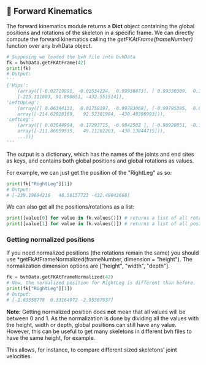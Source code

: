 ## 🏃 Forward Kinematics <!-- {docsify-ignore} -->
The forward kinematics module returns a **Dict** object containing the global positions and rotations of the skeleton in a specific frame. We can directly compute the forward kinematics calling the *getFKAtFrame(frameNumber)* function over any bvhData object.

```python
# Supposing we loaded the bvh file into bvhData
fk = bvhData.getFKAtFrame(42)
print(fk)
# Output:
'''
{'Hips':
    (array([[-0.02719991, -0.02534224,  0.99930873], [ 0.99330309,  0.11161069,  0.02986686], [-0.11229043,  0.99342882,  0.02213672]]), 
    [-225.111603, 91.898651, -432.551514]), 
'LeftUpLeg':
    (array([[ 0.06344131,  0.01758197, -0.99783068], [-0.99795395,  0.00907691, -0.06328921], [ 0.00794447,  0.99980422,  0.01812185]]), 
    array([-214.62028169,   92.52381984, -430.48398993])),
'LeftLeg':
    (array([[ 0.03644904,  0.17293715, -0.9842582 ], [-0.98920051, -0.13367165, -0.06011858], [-0.14196415,  0.97581998,  0.16619731]]), 
    array([-211.86059535,   49.11282203, -430.13844715])),
    ...))}
'''
```
The output is a dictionary, which has the names of the joints and end sites as keys, and contains both global positions and global rotations as values.

For example, we can just get the position of the "RightLeg" as so:
```python 
print(fk["RightLeg"][1])
# Output:
# [-239.19694216   48.56157723 -432.49042668]
```

We can also get all the positions/rotations as a list:
```python
print([value[0] for value in fk.values()]) # returns a list of all rotations
print([value[1] for value in fk.values()]) # returns a list of all positions
```
### Getting normalized positions

If you need normalized positions (the rotations remain the same) you should use *getFkAtFrameNormalized(frameNumber, dimension = "height"). The normalization dimension options are ["height", "width", "depth"].

```python
fk = bvhData.getFKAtFrameNormalized(42)
# Now, the normalized position for RightLeg is different than before.
print(fk["RightLeg"][1])
# Output:
# [-1.63358778  0.33164972 -2.95367937]
```
**Note:** Getting normalized position does **not** mean that all values will be between 0 and 1. As the normalization is done by dividing all the values with the height, width or depth, global positions can still have any value. However, this can be useful to get many skeletons in different bvh files to have the same height, for example.

This allows, for instance, to compare different sized skeletons' joint velocities.
